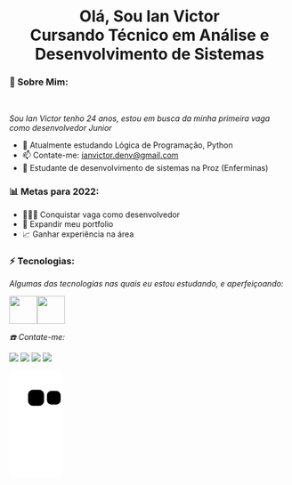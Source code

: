 <h1 align="center"> Olá, Sou Ian Victor <br/> Cursando Técnico em Análise e Desenvolvimento de Sistemas </h1>

### 🐼 Sobre Mim: 

<br/>

*Sou Ian Victor tenho 24 anos, estou em busca da minha primeira vaga como desenvolvedor Junior* 

* 🌱 Atualmente estudando Lógica de Programação, Python
* 📫 Contate-me: ianvictor.denv@gmail.com
* 🚀 Estudante de desenvolvimento de sistemas na Proz (Enferminas)

### 📊 Metas para 2022:

* 👨🏼‍💻 Conquistar vaga como desenvolvedor
* 📂 Expandir meu portfolio
* 📈 Ganhar experiência na área 

### ⚡ Tecnologias:

*Algumas das tecnologias nas quais eu estou estudando, e aperfeiçoando:*

<div style="display:flex">
 
 
<img width="50px" height="50px" src="https://cdn.jsdelivr.net/gh/devicons/devicon/icons/git/git-original.svg" />
<img width="50px" height="50px" src="https://cdn.jsdelivr.net/gh/devicons/devicon/icons/github/github-original.svg" />
   
</div>


*☎️ Contate-me:*

<div>
  <a href="https://www.linkedin.com/in/iansantos778/" target="_blank"><img src="https://img.shields.io/badge/-LinkedIn-%230077B5?style=for-the-badge&logo=linkedin&logoColor=white" target="_blank"></a>
  <a href="https://api.whatsapp.com/send?phone=5531984194334&text=Ol%C3%A1%2C%20estou%20entrando%20em%20contato%20com%20voc%C3%AA!!" target="_blank"><img src="https://img.shields.io/badge/WhatsApp-25D366?style=for-the-badge&logo=whatsapp&logoColor=white" target="_blank"></a>
  <a href = "mailto:ianvictor.denv@gmail.com"><img src="https://img.shields.io/badge/-Gmail-%23333?style=for-the-badge&logo=gmail&logoColor=white" target="_blank"></a>
  <a href="https://www.instagram.com/ianvicttor.dev/" target="_blank"><img src="https://img.shields.io/badge/-Instagram-%23E4405F?style=for-the-badge&logo=instagram&logoColor=white" target="_blank"></a>
</div>


![snake gif](https://github.com/ianvicttordev/ianvicttordev/blob/output/github-contribution-grid-snake.svg)
